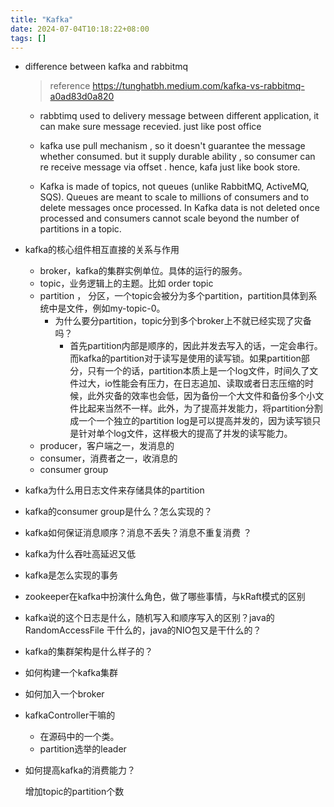 ```yaml
---
title: "Kafka"
date: 2024-07-04T10:18:22+08:00
tags: []
---
```


- difference between kafka and rabbitmq

  > reference https://tunghatbh.medium.com/kafka-vs-rabbitmq-a0ad83d0a820

  - rabbtimq used to delivery message between different application, it can make sure message recevied. just like post office
  - kafka use pull mechanism , so it doesn't guarantee the message whether consumed. but it supply durable ability , so consumer can re receive message via offset . hence, kafa just like book store.

  - Kafka is made of topics, not queues (unlike RabbitMQ, ActiveMQ, SQS). Queues are meant to scale to millions of consumers and to delete messages once processed. In Kafka data is not deleted once processed and consumers cannot scale beyond the number of partitions in a topic.

- kafka的核心组件相互直接的关系与作用

  - broker，kafka的集群实例单位。具体的运行的服务。
  - topic，业务逻辑上的主题。比如 order topic
  - partition ， 分区，一个topic会被分为多个partition，partition具体到系统中是文件，例如my-topic-0。
    - 为什么要分partition，topic分到多个broker上不就已经实现了灾备吗？
      - 首先partition内部是顺序的，因此并发去写入的话，一定会串行。而kafka的partition对于读写是使用的读写锁。如果partition部分，只有一个的话，partition本质上是一个log文件，时间久了文件过大，io性能会有压力，在日志追加、读取或者日志压缩的时候，此外灾备的效率也会低，因为备份一个大文件和备份多个小文件比起来当然不一样。此外，为了提高并发能力，将partition分割成一个一个独立的partition log是可以提高并发的，因为读写锁只是针对单个log文件，这样极大的提高了并发的读写能力。
  - producer，客户端之一，发消息的
  - consumer，消费者之一，收消息的
  - consumer group

- kafka为什么用日志文件来存储具体的partition

- kafka的consumer group是什么？怎么实现的？

- kafka如何保证消息顺序？消息不丢失？消息不重复消费 ？

- kafka为什么吞吐高延迟又低

- kafka是怎么实现的事务

- zookeeper在kafka中扮演什么角色，做了哪些事情，与kRaft模式的区别

- kafka说的这个日志是什么，随机写入和顺序写入的区别？java的RandomAccessFile 干什么的，java的NIO包又是干什么的？

- kafka的集群架构是什么样子的？

- 如何构建一个kafka集群
- 如何加入一个broker

- kafkaController干嘛的
  - 在源码中的一个类。
  - partition选举的leader

- 如何提高kafka的消费能力？

  增加topic的partition个数
